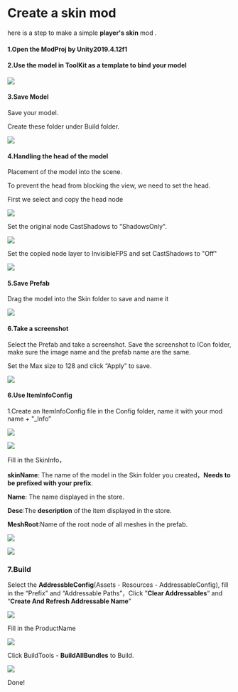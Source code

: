 # Create a skin mod



here is a step to make a simple **player's skin** mod .

#### 1.Open the ModProj by Unity2019.4.12f1



#### 2.Use the model in ToolKit as a template to bind your model

![](4.create-a-skin-mod/model.png)



#### 3.Save Model

Save your model.

Create these folder under Build folder.

![](4.create-a-skin-mod/folder.png)



#### 4.Handling the head of the model

Placement of the model into the scene.

To prevent the head from blocking the view, we need to set the head.

First we select and copy the head node

![](4.create-a-skin-mod/copyhead.png)

Set the original node CastShadows to "ShadowsOnly".

![](4.create-a-skin-mod/sethead.png)

Set the copied node layer to InvisibleFPS and set CastShadows to "Off"

![](4.create-a-skin-mod/headlayer.png)



#### 5.Save Prefab

Drag the model into the Skin folder to save and name it

![](4.create-a-skin-mod/saveprefab.png)



#### 6.Take a screenshot

Select the Prefab and take a screenshot. Save the screenshot to ICon folder, make sure the image name and the prefab name are the same.

Set the Max size to 128 and click “Apply” to save.

![](4.create-a-skin-mod/setimage.png)



#### 6.Use ItemInfoConfig

1.Create an ItemInfoConfig file in the Config folder, name it with your mod name + "_Info”

<img src="4.create-a-skin-mod/iteminfoconfig.png"/>

![](4.create-a-skin-mod/iteminfoconfig2.png)

Fill in the SkinInfo，

**skinName**: The name of the model in the Skin folder you created，**Needs to be prefixed with your prefix**.

**Name**: The name displayed in the store.

**Desc**:The **description** of the item displayed in the store.

**MeshRoot**:Name of the root node of all meshes in the prefab.

<img src="4.create-a-skin-mod/rootofmesh.png"/>

![](4.create-a-skin-mod/filliteminfoconfig.png)





### 7.Build

Select the **AddressbleConfig**(Assets - Resources - AddressableConfig), fill in the “Prefix” and “Addressable Paths”，Click ”**Clear Addressables**“ and “**Create And Refresh Addressable Name**”

![](4.create-a-skin-mod/addressableconfig.png)

Fill in the ProductName

![](4.create-a-skin-mod/prodoctname.png)

Click BuildTools - **BuildAllBundles** to Build.

![](4.create-a-skin-mod/buildTool.png)

Done!


